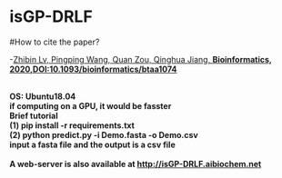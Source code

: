 # isGP-DRLF<br />
#How to cite the paper?<br />
<div id="refer-anchor-1"></div>

-[Zhibin Lv, Pingping Wang, Quan Zou, Qinghua Jiang, <b>Bioinformatics, 2020,DOI:10.1093/bioinformatics/btaa1074](https://academic.oup.com/bioinformatics/advance-article/doi/10.1093/bioinformatics/btaa1074/6050706#)

<br />OS: Ubuntu18.04<br />
if computing on a GPU, it would be fasster <br />
Brief tutorial <br />
(1) pip install -r requirements.txt <br />
(2) python predict.py -i Demo.fasta -o Demo.csv <br />input a fasta file and the output is a csv file <br /> <br />
A web-server is also available at http://isGP-DRLF.aibiochem.net <br /> <br />
